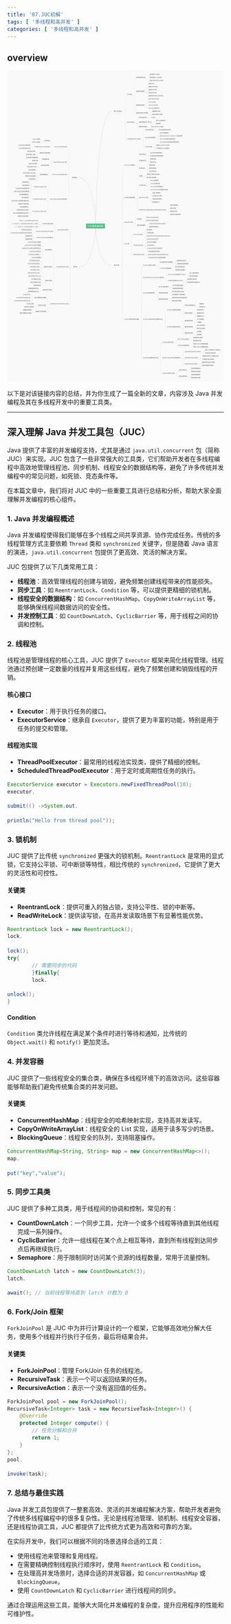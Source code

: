 ```yaml
---
title: '07.JUC初解'
tags: [ '多线程和高并发' ]
categories: [ '多线程和高并发' ]
---
```


## overview

![JUC相关类总结 .png](./assets/c1da6b3565224c1688d0d6e6dfa4f377.png)

以下是对该链接内容的总结，并为你生成了一篇全新的文章，内容涉及 Java 并发编程及其在多线程开发中的重要工具类。

---

## 深入理解 Java 并发工具包（JUC）

Java 提供了丰富的并发编程支持，尤其是通过 `java.util.concurrent` 包（简称 JUC）来实现。JUC
包含了一些非常强大的工具类，它们帮助开发者在多线程编程中高效地管理线程池、同步机制、线程安全的数据结构等，避免了许多传统并发编程中的常见问题，如死锁、竞态条件等。

在本篇文章中，我们将对 JUC 中的一些重要工具进行总结和分析，帮助大家全面理解并发编程的核心组件。

### 1. **Java 并发编程概述**

Java 并发编程使得我们能够在多个线程之间共享资源、协作完成任务。传统的多线程管理方式主要依赖 `Thread` 类和 `synchronized`
关键字，但是随着 Java 语言的演进，`java.util.concurrent` 包提供了更高效、灵活的解决方案。

JUC 包提供了以下几类常用工具：

- **线程池**：高效管理线程的创建与销毁，避免频繁创建线程带来的性能损失。
- **同步工具**：如 `ReentrantLock`、`Condition` 等，可以提供更精细的锁机制。
- **线程安全的数据结构**：如 `ConcurrentHashMap`、`CopyOnWriteArrayList` 等，能够确保线程间数据访问的安全性。
- **并发控制工具**：如 `CountDownLatch`、`CyclicBarrier` 等，用于线程之间的协调和控制。

### 2. **线程池**

线程池是管理线程的核心工具，JUC 提供了 `Executor` 框架来简化线程管理。线程池通过预创建一定数量的线程并复用这些线程，避免了频繁创建和销毁线程的开销。

#### 核心接口

- **Executor**：用于执行任务的接口。
- **ExecutorService**：继承自 `Executor`，提供了更为丰富的功能，特别是用于任务的提交和管理。

#### 线程池实现

- **ThreadPoolExecutor**：最常用的线程池实现类，提供了精细的控制。
- **ScheduledThreadPoolExecutor**：用于定时或周期性任务的执行。

```java
ExecutorService executor = Executors.newFixedThreadPool(10);
executor.

submit(() ->System.out.

println("Hello from thread pool"));
```

### 3. **锁机制**

JUC 提供了比传统 `synchronized` 更强大的锁机制。`ReentrantLock` 是常用的显式锁，它支持公平锁、可中断锁等特性，相比传统的
`synchronized`，它提供了更大的灵活性和可控性。

#### 关键类

- **ReentrantLock**：提供可重入的独占锁，支持公平性、锁的中断等。
- **ReadWriteLock**：提供读写锁，在高并发读取场景下有显著性能优势。

```java
ReentrantLock lock = new ReentrantLock();
lock.

lock();
try{
        // 需要同步的代码
        }finally{
        lock.

unlock();
}
```

#### Condition

`Condition` 类允许线程在满足某个条件时进行等待和通知，比传统的 `Object.wait()` 和 `notify()` 更加灵活。

### 4. **并发容器**

JUC 提供了一些线程安全的集合类，确保在多线程环境下的高效访问。这些容器能够帮助我们避免传统集合类的并发问题。

#### 关键类

- **ConcurrentHashMap**：线程安全的哈希映射实现，支持高并发读写。
- **CopyOnWriteArrayList**：线程安全的 List 实现，适用于读多写少的场景。
- **BlockingQueue**：线程安全的队列，支持阻塞操作。

```java
ConcurrentHashMap<String, String> map = new ConcurrentHashMap<>();
map.

put("key","value");
```

### 5. **同步工具类**

JUC 提供了多种工具类，用于线程间的协调和控制，常见的有：

- **CountDownLatch**：一个同步工具，允许一个或多个线程等待直到其他线程完成一系列操作。
- **CyclicBarrier**：允许一组线程在某个点上相互等待，直到所有线程到达同步点后再继续执行。
- **Semaphore**：用于限制同时访问某个资源的线程数量，常用于流量控制。

```java
CountDownLatch latch = new CountDownLatch(3);
latch.

await(); // 当前线程等待直到 latch 计数为 0
```

### 6. **Fork/Join 框架**

`ForkJoinPool` 是 JUC 中为并行计算设计的一个框架，它能够高效地分解大任务，使用多个线程并行执行子任务，最后将结果合并。

#### 关键类

- **ForkJoinPool**：管理 Fork/Join 任务的线程池。
- **RecursiveTask**：表示一个可以返回结果的任务。
- **RecursiveAction**：表示一个没有返回值的任务。

```java
ForkJoinPool pool = new ForkJoinPool();
RecursiveTask<Integer> task = new RecursiveTask<Integer>() {
    @Override
    protected Integer compute() {
        // 任务分解和合并
        return 1;
    }
};
pool.

invoke(task);
```

### 7. **总结与最佳实践**

Java 并发工具包提供了一整套高效、灵活的并发编程解决方案，帮助开发者避免了传统多线程编程中的很多复杂性。无论是线程池管理、锁机制、线程安全容器，还是线程协调工具，JUC
都提供了比传统方式更为高效和可靠的方案。

在实际开发中，我们可以根据不同的场景选择合适的工具：

- 使用线程池来管理和复用线程。
- 在需要精确控制线程执行顺序时，使用 `ReentrantLock` 和 `Condition`。
- 在处理高并发场景时，选择合适的并发容器，如 `ConcurrentHashMap` 或 `BlockingQueue`。
- 使用 `CountDownLatch` 和 `CyclicBarrier` 进行线程间的同步。

通过合理运用这些工具，能够大大简化并发编程的复杂度，提升应用程序的性能和可维护性。
